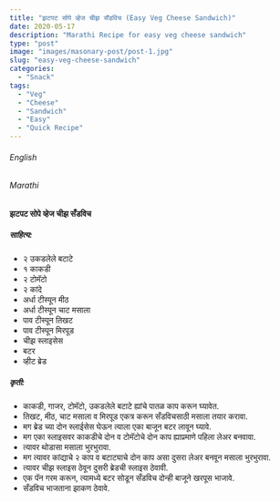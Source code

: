 ```yaml
---
title: "झटपट सोपे व्हेज चीझ सँडविच (Easy Veg Cheese Sandwich)"
date: 2020-05-17
description: "Marathi Recipe for easy veg cheese sandwich"
type: "post"
image: "images/masonary-post/post-1.jpg"
slug: "easy-veg-cheese-sandwich"
categories: 
  - "Snack"
tags:
  - "Veg"
  - "Cheese"
  - "Sandwich"
  - "Easy"
  - "Quick Recipe"
---
```


###### English






###### Marathi


#### झटपट सोपे व्हेज चीझ सँडविच



##### साहित्य:

- २ उकडलेले बटाटे 
- १ काकडी 
- २ टोमॅटो 
- २ कांदे 
- अर्धा टीस्पून मीठ 
- अर्धा टीस्पून चाट मसाला 
- पाव टीस्पून तिखट 
- पाव टीस्पून मिरपूड 
- चीझ स्लाइसेस 
- बटर 
- व्हीट ब्रेड 

##### कृती: 


- काकडी, गाजर, टोमॅटो, उकडलेले बटाटे ह्यांचे पातळ काप करून घ्यावेत. 
- तिखट, मीठ, चाट मसाला व मिरपूड एकत्र करून सँडविचसाठी मसाला तयार करावा. 
- मग ब्रेड च्या दोन स्लाईसेस घेऊन त्याला एका बाजून बटर लावून घ्यावे. 
- मग एका स्लाइसवर काकडीचे दोन व टोमॅटोचे दोन काप ह्याप्रमाणे पहिला लेअर बनवावा. 
- त्यावर थोडासा मसाला भुरभुरावा. 
- मग त्यावर कांद्याचे २ काप व बटाट्याचे दोन काप असा दुसरा लेअर बनवून मसाला भुरभुरावा. 
- त्यावर चीझ स्लाइस ठेवून दुसरी ब्रेडची स्लाइस ठेवावी. 
- एक पॅन गरम करून, त्यामध्ये बटर सोडून सँडविच दोन्ही बाजूने खरपूस भाजावे. 
- सँडविच भाजताना झाकण ठेवावे. 

